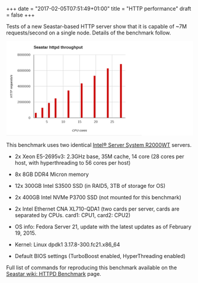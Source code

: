 +++
date = "2017-02-05T07:51:49+01:00"
title = "HTTP performance"
draft = false
+++

Tests of a new Seastar-based HTTP server show that it is capable of ~7M requests/second on a single node. Details of the benchmark follow.

![image](/images/seastar-httpd-throughput.png)

This benchmark uses two identical [Intel® Server System R2000WT](http://www.intel.com/p/en_US/support/category/server/r2000wt/doc_guide) servers.

* 2x Xeon E5-2695v3: 2.3GHz base, 35M cache, 14 core 
(28 cores per host, with hyperthreading to 56 cores per host)

* 8x 8GB DDR4 Micron memory

* 12x 300GB Intel S3500 SSD (in RAID5, 3TB of storage for OS)

* 2x 400GB Intel NVMe P3700 SSD (not mounted for this benchmark)

* 2x Intel Ethernet CNA XL710-QDA1 (two cards per server, cards are separated by CPUs. card1: CPU1, card2: CPU2)

* OS info: Fedora Server 21, update with the latest updates as of February 19, 2015.

* Kernel: Linux dpdk1 3.17.8-300.fc21.x86_64

* Default BIOS settings (TurboBoost enabled, HyperThreading enabled)

Full list of commands for reproducing this benchmark available on the [Seastar wiki: HTTPD Benchmark](https://github.com/scylladb/seastar/wiki/HTTPD-benchmark) page.